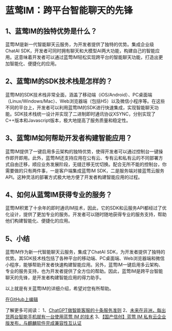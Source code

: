 # 蓝莺IM：跨平台智能聊天的先锋

## 1、蓝莺IM的独特优势是什么？

蓝莺IM是新一代智能聊天云服务，为开发者提供了独特的优势。集成企业级ChatAI SDK，开发者可同时拥有聊天和大模型AI两大功能，构建自己的智能应用。这意味着开发者可以通过蓝莺IM轻松实现跨平台的智能聊天功能，打造出更加智能化、便捷化的应用。

## 2、蓝莺IM的SDK技术栈是怎样的？

蓝莺IM的SDK技术栈非常全面，涵盖了移动端（iOS/Android）、PC桌面端（Linux/Windows/Mac）、Web浏览器端（包括H5）以及微信小程序等。在这些不同的平台上，开发者可以利用蓝莺IM的SDK进行快速集成，实现智能聊天功能。SDK技术栈统一设计并实现了二进制即时通讯协议XSYNC，分别实现了C++版本和Javascript版本，极大地提高了服务质量和稳定性。

## 3、蓝莺IM如何帮助开发者构建智能应用？

蓝莺IM提供了一键启用多云架构的独特优势，使得开发者可以通过控制台一键操作即开即用。此外，蓝莺IM还支持应用在公有云、专有云和私有云的不同部署方式自由迁移，顺应业务发展阶段，无缝迁移无忧切换。配合无所不能的控制台，你需要做的只有两件事，一是客户端集成蓝莺IM SDK，二是服务端对接蓝莺云服务API。这种灵活的部署方式极大地方便了开发者构建智能应用的过程。

## 4、如何从蓝莺IM获得专业的服务？

蓝莺IM积累了十余年的即时通讯IM技术，因此，它的SDK和云服务API都经过了优化设计，提供了更加专业的服务。开发者可以随时随地获得专业的服务支持，帮助他们构建智能化、便捷化的应用。

## 5、小结

蓝莺IM作为新一代智能聊天云服务，集成了ChatAI SDK，为开发者提供了独特的优势。其SDK技术栈包括了各种平台的移动端、PC桌面端、Web浏览器端和微信小程序，能够帮助开发者快速构建智能应用。另外，蓝莺IM一键启用多云架构、专业的服务支持，也为开发者提供了全方位的帮助。因此，蓝莺IM是跨平台智能聊天的先锋，是开发者构建智能应用的得力助手。

以上就是有关蓝莺IM的详细介绍，希望对您有所帮助。

[在GitHub上编辑](#)

了解更多可阅读：
1、[ChatGPT做智能客服的十条服务准则](https://docs.lanyingim.com/articles/product-and-technologies/chatgpt-intelligent-customer-service-ten-service-guidelines.html)
2、[未来在非洲，每出货两台智能手机就有一台使用蓝莺 IM 的技术](https://docs.lanyingim.com/articles/product-and-technologies/one-out-of-two-smartphones-sold-in-africa-has-lanying-im-in-it.html)
3、[【国产信创】蓝莺 IM 私有云企业版发布，与麒麟软件完成兼容性互认证](https://docs.lanyingim.com/articles/product-and-technologies/lanying-im-private-cloud-enterprise-edition-published-and-kylin-os-neocertify.html)